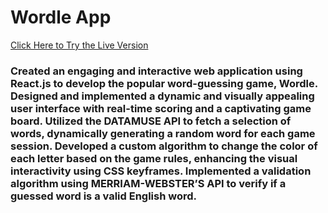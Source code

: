 # Wordle App

[Click Here to Try the Live Version](https://prafulaggarwal1234.github.io/wordle_app/)

### Created an engaging and interactive web application using React.js to develop the popular word-guessing game, Wordle. Designed and implemented a dynamic and visually appealing user interface with real-time scoring and a captivating game board. Utilized the DATAMUSE API to fetch a selection of words, dynamically generating a random word for each game session. Developed a custom algorithm to change the color of each letter based on the game rules, enhancing the visual interactivity using CSS keyframes. Implemented a validation algorithm using MERRIAM-WEBSTER’S API to verify if a guessed word is a valid English word.
